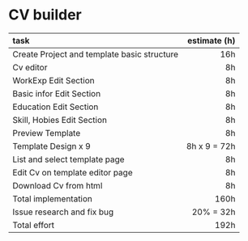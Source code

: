 # CV builder

| task                                        | estimate (h)  | 
| :--                                         |            --:|
| Create Project and template basic structure |           16h |
| Cv editor                                   |            8h |
| WorkExp Edit Section                        |            8h |
| Basic infor Edit Section                    |            8h |
| Education Edit Section                      |            8h |
| Skill, Hobies Edit Section                  |            8h |
| Preview Template                            |            8h |
| Template Design x 9                         |  8h x 9 = 72h |
| List and select template page               |            8h |
| Edit Cv on template editor page             |            8h |
| Download Cv from html                       |            8h |
| Total implementation                        |          160h |
| Issue research and fix bug                  |     20% = 32h |
| Total effort                                |          192h |

